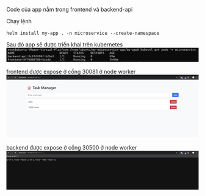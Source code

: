 Code của app nằm trong frontend và backend-api

Chạy lệnh 
```
helm install my-app . -n microservice --create-namespace
```
Sau đó app sẽ được triển khai trên kubernetes
![alt text](image.png)

frontend được expose ở cổng 30081 ở node worker
![alt text](image-1.png)

backend được expose ở cổng 30500 ở node worker
![alt text](image-2.png)